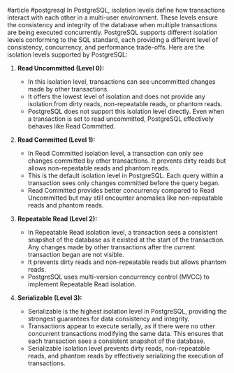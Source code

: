 #article #postgresql 
In PostgreSQL, isolation levels define how transactions interact with each other in a multi-user environment. These levels ensure the consistency and integrity of the database when multiple transactions are being executed concurrently. PostgreSQL supports different isolation levels conforming to the SQL standard, each providing a different level of consistency, concurrency, and performance trade-offs. Here are the isolation levels supported by PostgreSQL:

1. **Read Uncommitted (Level 0):**
    
    - In this isolation level, transactions can see uncommitted changes made by other transactions.
    - It offers the lowest level of isolation and does not provide any isolation from dirty reads, non-repeatable reads, or phantom reads.
    - PostgreSQL does not support this isolation level directly. Even when a transaction is set to read uncommitted, PostgreSQL effectively behaves like Read Committed.
2. **Read Committed (Level 1):**
    
    - In Read Committed isolation level, a transaction can only see changes committed by other transactions. It prevents dirty reads but allows non-repeatable reads and phantom reads.
    - This is the default isolation level in PostgreSQL. Each query within a transaction sees only changes committed before the query began.
    - Read Committed provides better concurrency compared to Read Uncommitted but may still encounter anomalies like non-repeatable reads and phantom reads.
3. **Repeatable Read (Level 2):**
    
    - In Repeatable Read isolation level, a transaction sees a consistent snapshot of the database as it existed at the start of the transaction. Any changes made by other transactions after the current transaction began are not visible.
    - It prevents dirty reads and non-repeatable reads but allows phantom reads.
    - PostgreSQL uses multi-version concurrency control (MVCC) to implement Repeatable Read isolation.
4. **Serializable (Level 3):**
    
    - Serializable is the highest isolation level in PostgreSQL, providing the strongest guarantees for data consistency and integrity.
    - Transactions appear to execute serially, as if there were no other concurrent transactions modifying the same data. This ensures that each transaction sees a consistent snapshot of the database.
    - Serializable isolation level prevents dirty reads, non-repeatable reads, and phantom reads by effectively serializing the execution of transactions.